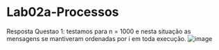 # Lab02a-Processos

Resposta Questao 1: testamos para n = 1000 e nesta situação as mensagens se mantiveram ordenadas por i em toda execução.
![image](https://github.com/Gugrggg/Lab02a---Processos/assets/124708512/61412c7d-8227-4175-a75d-8359d7c3e005)

